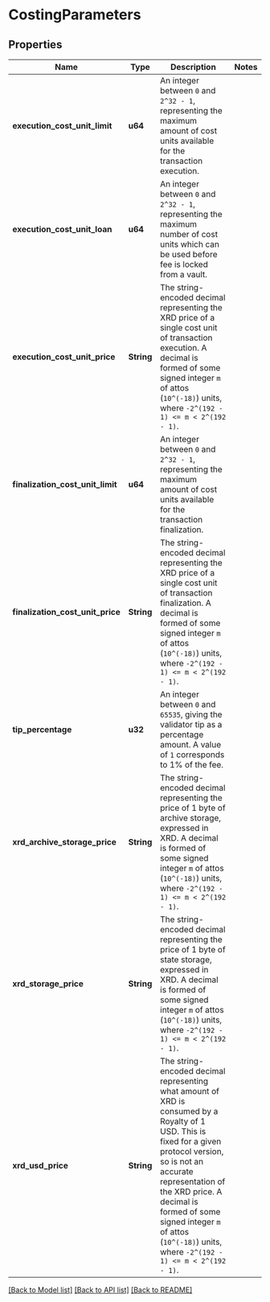 # CostingParameters

## Properties

Name | Type | Description | Notes
------------ | ------------- | ------------- | -------------
**execution_cost_unit_limit** | **u64** | An integer between `0` and `2^32 - 1`, representing the maximum amount of cost units available for the transaction execution. | 
**execution_cost_unit_loan** | **u64** | An integer between `0` and `2^32 - 1`, representing the maximum number of cost units which can be used before fee is locked from a vault. | 
**execution_cost_unit_price** | **String** | The string-encoded decimal representing the XRD price of a single cost unit of transaction execution. A decimal is formed of some signed integer `m` of attos (`10^(-18)`) units, where `-2^(192 - 1) <= m < 2^(192 - 1)`.  | 
**finalization_cost_unit_limit** | **u64** | An integer between `0` and `2^32 - 1`, representing the maximum amount of cost units available for the transaction finalization. | 
**finalization_cost_unit_price** | **String** | The string-encoded decimal representing the XRD price of a single cost unit of transaction finalization. A decimal is formed of some signed integer `m` of attos (`10^(-18)`) units, where `-2^(192 - 1) <= m < 2^(192 - 1)`.  | 
**tip_percentage** | **u32** | An integer between `0` and `65535`, giving the validator tip as a percentage amount. A value of `1` corresponds to 1% of the fee. | 
**xrd_archive_storage_price** | **String** | The string-encoded decimal representing the price of 1 byte of archive storage, expressed in XRD. A decimal is formed of some signed integer `m` of attos (`10^(-18)`) units, where `-2^(192 - 1) <= m < 2^(192 - 1)`.  | 
**xrd_storage_price** | **String** | The string-encoded decimal representing the price of 1 byte of state storage, expressed in XRD. A decimal is formed of some signed integer `m` of attos (`10^(-18)`) units, where `-2^(192 - 1) <= m < 2^(192 - 1)`.  | 
**xrd_usd_price** | **String** | The string-encoded decimal representing what amount of XRD is consumed by a Royalty of 1 USD. This is fixed for a given protocol version, so is not an accurate representation of the XRD price. A decimal is formed of some signed integer `m` of attos (`10^(-18)`) units, where `-2^(192 - 1) <= m < 2^(192 - 1)`.  | 

[[Back to Model list]](../README.md#documentation-for-models) [[Back to API list]](../README.md#documentation-for-api-endpoints) [[Back to README]](../README.md)


